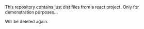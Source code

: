 This repository contains just dist files from a react project. Only for demonstration purposes...

Will be deleted again.
